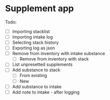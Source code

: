# Supplement app

Todo:
- [ ] Importing stacklist
- [ ] Importing intake log
- [ ] Selecting stack history
- [ ] Exporting log as json
- [ ] Remove from inventory with intake substance
	- [ ] Remove from inventory with stack
- [ ] List unpresetted supplements
- [ ] Add substance to stack
	- [ ] From existing
	- [ ] New
- [ ] Add substance to intake
- [ ] Add note to intake - after logging
